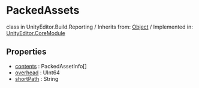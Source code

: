 # PackedAssets
class in UnityEditor.Build.Reporting
 / Inherits from: <a href="https://docs.unity3d.com/6000.1/Documentation/ScriptReference/Object.html">Object</a> / Implemented in: <a href="https://docs.unity3d.com/6000.1/Documentation/ScriptReference/UnityEditor.CoreModule.html">UnityEditor.CoreModule</a>

## Properties
- <a href="https://docs.unity3d.com/6000.1/Documentation/ScriptReference/PackedAssets-contents.html">contents</a> : PackedAssetInfo[]
- <a href="https://docs.unity3d.com/6000.1/Documentation/ScriptReference/PackedAssets-overhead.html">overhead</a> : UInt64
- <a href="https://docs.unity3d.com/6000.1/Documentation/ScriptReference/PackedAssets-shortPath.html">shortPath</a> : String
